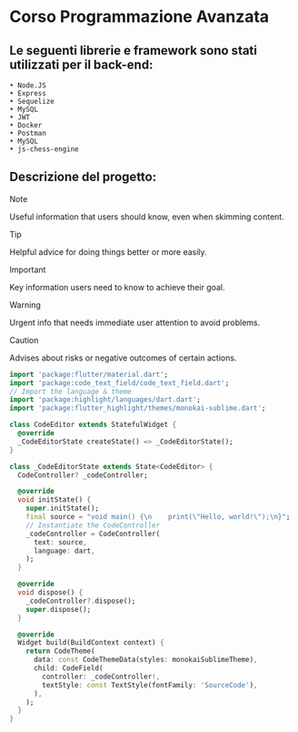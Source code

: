 # Corso Programmazione Avanzata

## Le seguenti librerie e framework sono stati utilizzati per il back-end:
    • Node.JS
    • Express
    • Sequelize
    • MySQL
    • JWT
    • Docker
    • Postman
    • MySQL
    • js-chess-engine  

## Descrizione del progetto:

> [!NOTE]
> Useful information that users should know, even when skimming content.

> [!TIP]
> Helpful advice for doing things better or more easily.

> [!IMPORTANT]
> Key information users need to know to achieve their goal.

> [!WARNING]
> Urgent info that needs immediate user attention to avoid problems.

> [!CAUTION]
> Advises about risks or negative outcomes of certain actions.


```dart
import 'package:flutter/material.dart';
import 'package:code_text_field/code_text_field.dart';
// Import the language & theme
import 'package:highlight/languages/dart.dart';
import 'package:flutter_highlight/themes/monokai-sublime.dart';

class CodeEditor extends StatefulWidget {
  @override
  _CodeEditorState createState() => _CodeEditorState();
}

class _CodeEditorState extends State<CodeEditor> {
  CodeController? _codeController;

  @override
  void initState() {
    super.initState();
    final source = "void main() {\n    print(\"Hello, world!\");\n}";
    // Instantiate the CodeController
    _codeController = CodeController(
      text: source,
      language: dart,
    );
  }

  @override
  void dispose() {
    _codeController?.dispose();
    super.dispose();
  }

  @override
  Widget build(BuildContext context) {
    return CodeTheme(
      data: const CodeThemeData(styles: monokaiSublimeTheme),
      child: CodeField(
        controller: _codeController!,
        textStyle: const TextStyle(fontFamily: 'SourceCode'),
      ),
    );
  }
}
```


